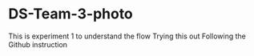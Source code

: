 # DS-Team-3-photo
This is experiment 1 to understand the flow
Trying this out
Following the Github instruction

